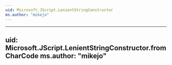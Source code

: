 ```yaml
---
uid: Microsoft.JScript.LenientStringConstructor
ms.author: "mikejo"
---
```


---
uid: Microsoft.JScript.LenientStringConstructor.fromCharCode
ms.author: "mikejo"
---
